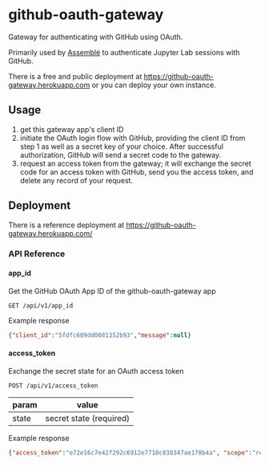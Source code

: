 # github-oauth-gateway

Gateway for authenticating with GitHub using OAuth.

Primarily used by
[Assemblé](https://github.com/ballet/ballet-assemble)
to authenticate Jupyter Lab sessions with GitHub.

There is a free and public deployment at https://github-oauth-gateway.herokuapp.com or you
can deploy your own instance.

## Usage

1. get this gateway app's client ID
2. initiate the OAuth login flow with GitHub, providing the client ID from
   step 1 as well as a secret key of your choice. After successful
   authorization, GitHub will send a secret code to the gateway.
3. request an access token from the gateway; it will exchange the secret code
   for an access token with GitHub, send you the access token, and delete any
   record of your request.

## Deployment

There is a reference deployment at https://github-oauth-gateway.herokuapp.com/

### API Reference

#### app_id

Get the GitHub OAuth App ID of the github-oauth-gateway app
```
GET /api/v1/app_id
```

Example response
```json
{"client_id":"5fdfc609dd0081352b93","message":null}
```

#### access_token

Exchange the secret state for an OAuth access token

```
POST /api/v1/access_token
```

| param | value |
|-------|-------|
| state | secret state (required) |

Example response
```json
{"access_token":"e72e16c7e42f292c6912e7710c838347ae178b4a", "scope":"repo,gist", "token_type":"bearer", "message":  null}
```
